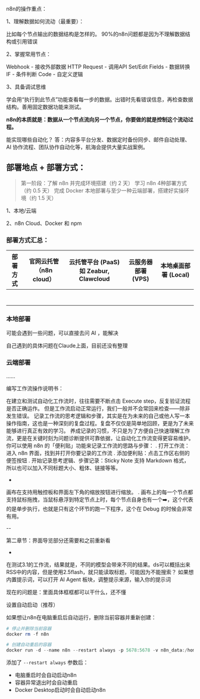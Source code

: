n8n的操作重点：

1、理解数据如何流动（最重要）：

比如每个节点输出的数据结构是怎样的。
90%的n8n问题都是因为不理解数据结构或引用错误

2、掌握常用节点：

Webhook - 接收外部数据
HTTP Request - 调用API
Set/Edit Fields - 数据转换
IF - 条件判断
Code - 自定义逻辑

3、具备调试思维

学会用“执行到此节点”功能查看每一步的数据。出错时先看错误信息，再检查数据结构。善用固定数据功能来测试。

**n8n的本质就是：数据从一个节点流向另一个节点，你要做的就是控制这个流动过程。**

 

能实现哪些自动化？
答：内容多平台分发、数据定时备份同步、邮件自动处理、AI 协作流程、团队协作自动化等，航海会提供大量实战案例。



## 部署地点 + 部署方式：

> 第一阶段：了解 n8n 并完成环境搭建（约 2 天）
> 学习 n8n 4种部署方式（约 0.5 天）
> 完成 Docker 本地部署与至少一种云端部署，搭建好实操环境（约 1.5 天）

1、本地/云端

2、n8n Cloud、Docker 和 npm

### 部署方式汇总：

| 部署方式 | 官网云托管（n8n cloud） | 云托管平台 (PaaS)如 Zeabur, Clawcloud | 云服务器部署 (VPS) | 本地桌面部署 (Local) |
| -------- | ----------------------- | ------------------------------------- | ------------------ | -------------------- |
|          |                         |                                       |                    |                      |
|          |                         |                                       |                    |                      |
|          |                         |                                       |                    |                      |
|          |                         |                                       |                    |                      |
|          |                         |                                       |                    |                      |
|          |                         |                                       |                    |                      |
|          |                         |                                       |                    |                      |

### 本地部署

可能会遇到一些问题，可以直接去问 AI ，能解决

自己遇到的具体问题在Claude上面，目前还没有整理

### 云端部署

……



编写工作流操作说明书：

在建立和测试自动化工作流时，往往需要不断点击 Execute step，反复验证流程是否正确运作。
但是工作流启动正常运行，我们一般并不会常回来检查——除非发生错误。
记录工作流的思考逻辑和步骤，其实是在为未来的自己或他人写一本操作指南，这也是一种深刻的复盘过程。复盘不仅仅是简单地回顾，更是为了未来能够进行真正有效的学习。
养成记录的习惯，不只是为了方便自己快速理解工作流，更是在关键时刻为问题诊断提供可靠依据，让自动化工作流变得更容易维护。
你可以使用 n8n 的「便利贴」功能来记录工作流的思路与步骤：
.
打开工作流：进入 n8n 界面，找到并打开你要记录的工作流
.
添加便利贴：点击工作区右侧的便签按钮
.
开始记录思考逻辑、步骤记录：Sticky Note 支持 Markdown 格式，所以也可以加入不同标题大小、粗体、链接等等。



-

画布在支持用触控板和界面左下角的缩放按钮进行缩放。
.
画布上的每一个节点都支持鼠标拖拽，当鼠标悬浮到特定节点上时，每个节点自身也有一个➡️，这个代表的是单步执行，也就是只有这个环节的跑一下程序，这个在 Debug 的时候会非常有用。



--

第二章节：界面导览部分还需要和之前重新看





-

在测试3.1的工作流，结果就是，不同的模型会带来不同的结果。ds可以概括出来RSS中的内容，但是使用2.5flash，就只能读取标题，可能因为不能搜索？
如果想内置提示词，可以打开 AI Agent 板块，调整提示来源，输入你的提示词

现在的问题是：里面具体框框都可以干什么，还不懂









设置自动启动（推荐）

如果想让n8n在电脑重启后自动运行，删除当前容器并重新创建：

```powershell
# 停止并删除当前容器
docker rm -f n8n

# 创建自动重启的容器
docker run -d --name n8n --restart always -p 5678:5678 -v n8n_data:/home/node/.n8n n8nio/n8n
```

添加了 `--restart always` 参数后：

- 电脑重启时会自动启动n8n
- 容器异常退出时会自动重启
- Docker Desktop启动时会自动启动n8n

